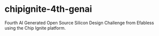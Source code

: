 # chipignite-4th-genai
Fourth AI Generated Open Source Silicon Design Challenge from Efabless using the Chip Ignite platform.
